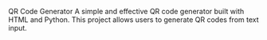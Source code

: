 QR Code Generator
A simple and effective QR code generator built with HTML and Python. This project allows users to generate QR codes from text input.
